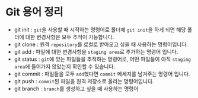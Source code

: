 # Git 용어 정리
- git init : `git`을 사용할 때 시작하는 명령어로 폴더에 `git init`을 하게 되면 해당 폴더에 대한 변경사항은 모두 추적이 가능합니다. 
- git clone : 원격 `repository`를 로컬로 받아오고 싶을 때 사용하는 명령어입니다.
- git add : 파일에 대한 변경사항을 `staging area`로 추가하는 명령어 입니다.
- git status : `git`에 있는 파일들을 추적하는 명령어로, 어떤 파일들이 아직 `staging area`에 들어가지 않았는지 확인할 수 있습니다.
- git commit : 파일들을 모두 `add`했다면 `commit` 메세지를 남겨주는 명령어 입니다.
- git push : `commit`된 파일을 원격 저장소로 올리는 명령어입니다.
- git branch : `branch`를 생성하고 싶을 때 사용하는 명령어